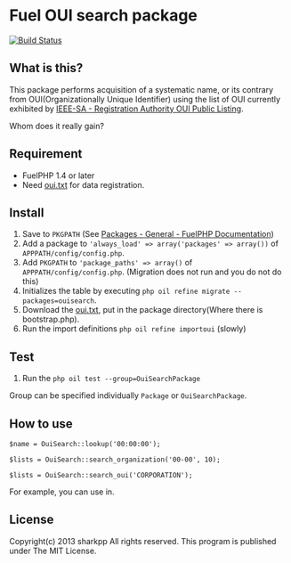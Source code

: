 Fuel OUI search package
=======================

[![Build Status](https://travis-ci.org/sharkpp/fuel-ouisearch.png?branch=master)](https://travis-ci.org/sharkpp/fuel-ouisearch)

What is this?
-------------

This package performs acquisition of a systematic name, or its contrary
from OUI(Organizationally Unique Identifier) using the list of OUI currently exhibited
by [IEEE-SA - Registration Authority OUI Public Listing](http://standards.ieee.org/develop/regauth/oui/public.html). 

Whom does it really gain?

Requirement
--------

* FuelPHP 1.4 or later
* Need [oui.txt](http://standards.ieee.org/develop/regauth/oui/oui.txt) for data registration.

Install
-------

1. Save to ``` PKGPATH ``` (See [Packages - General - FuelPHP Documentation](http://fuelphp.com/docs/general/packages.html))
2. Add a package to ``` 'always_load' => array('packages' => array()) ``` of ``` APPPATH/config/config.php ```.
3. Add ``` PKGPATH ``` to ``` 'package_paths' => array() ``` of ``` APPPATH/config/config.php ```. (Migration does not run and you do not do this)
4. Initializes the table by executing ``` php oil refine migrate --packages=ouisearch ```.
5. Download the [oui.txt](http://standards.ieee.org/develop/regauth/oui/oui.txt), put in the package directory(Where there is bootstrap.php).
6. Run the import definitions ``` php oil refine importoui ``` (slowly)

Test
----

1. Run the ``` php oil test --group=OuiSearchPackage ```

Group can be specified individually ``` Package ``` or ``` OuiSearchPackage ```.

How to use
----------

    $name = OuiSearch::lookup('00:00:00');

    $lists = OuiSearch::search_organization('00-00', 10);

    $lists = OuiSearch::search_oui('CORPORATION');

For example, you can use in.

License
-------

Copyright(c) 2013 sharkpp All rights reserved.
This program is published under The MIT License.
